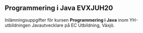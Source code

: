 ## Programmering i Java EVXJUH20  
Inlämningsuppgifter för kursen **Programmering i Java** inom YH-utbildningen Javautvecklare på EC Utbildning, Växjö.  
